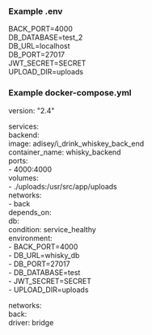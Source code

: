 

### Example .env
BACK_PORT=4000  
DB_DATABASE=test_2  
DB_URL=localhost  
DB_PORT=27017  
JWT_SECRET=SECRET  
UPLOAD_DIR=uploads  

### Example docker-compose.yml
version: "2.4"  

services:  
  backend:  
    image: adisey/i_drink_whiskey_back_end  
    container_name: whisky_backend  
    ports:  
      - 4000:4000  
    volumes:  
      - ./uploads:/usr/src/app/uploads  
    networks:  
      - back  
    depends_on:  
      db:  
        condition: service_healthy  
    environment:  
      - BACK_PORT=4000  
      - DB_URL=whisky_db  
      - DB_PORT=27017  
      - DB_DATABASE=test  
      - JWT_SECRET=SECRET  
      - UPLOAD_DIR=uploads 
  
networks:  
  back:  
    driver: bridge  

